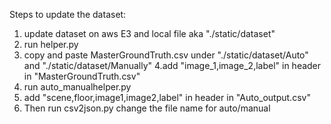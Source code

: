 Steps to update the dataset:
1. update dataset on aws E3 and local file aka "./static/dataset"
2. run helper.py
3. copy and paste MasterGroundTruth.csv under "./static/dataset/Auto" and "./static/dataset/Manually"
4.add "image_1,image_2,label" in header in "MasterGroundTruth.csv"
5. run auto_manualhelper.py
6. add "scene,floor,image1,image2,label" in header in "Auto_output.csv"
7. Then run csv2json.py change the file name for auto/manual
